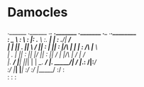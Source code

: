 # Damocles
.______  .______  ._____.___ ._______  ._______ .___    ._______.________     
:_ _   \ :      \ :         |: .___  \ :_.  ___\|   |   : .____/|    ___/     
|   |   ||   .   ||   \  /  || :   |  ||  : |/\ |   |   | : _/\ |___    \     
| . |   ||   :   ||   |\/   ||     :  ||    /  \|   |/\ |   /  \|       /     
|. ____/ |___|   ||___| |   | \_. ___/ |. _____/|   /  \|_.: __/|__:___/      
 :/          |___|      |___|   :/      :/      |______/   :/      :          
 :                              :       :                                     
                                                                              
                                                                              
                                                      

                                                      
